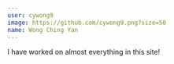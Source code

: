 ```yaml
---
user: cywong9
image: https://github.com/cywong9.png?size=50
name: Wong Ching Yan
---
```

I have worked on almost everything in this site!
